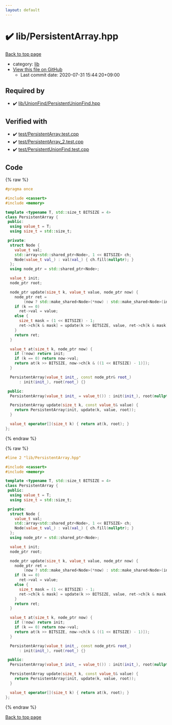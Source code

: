 ```yaml
---
layout: default
---
```


<!-- mathjax config similar to math.stackexchange -->
<script type="text/javascript" async
  src="https://cdnjs.cloudflare.com/ajax/libs/mathjax/2.7.5/MathJax.js?config=TeX-MML-AM_CHTML">
</script>
<script type="text/x-mathjax-config">
  MathJax.Hub.Config({
    TeX: { equationNumbers: { autoNumber: "AMS" }},
    tex2jax: {
      inlineMath: [ ['$','$'] ],
      processEscapes: true
    },
    "HTML-CSS": { matchFontHeight: false },
    displayAlign: "left",
    displayIndent: "2em"
  });
</script>

<script type="text/javascript" src="https://cdnjs.cloudflare.com/ajax/libs/jquery/3.4.1/jquery.min.js"></script>
<script src="https://cdn.jsdelivr.net/npm/jquery-balloon-js@1.1.2/jquery.balloon.min.js" integrity="sha256-ZEYs9VrgAeNuPvs15E39OsyOJaIkXEEt10fzxJ20+2I=" crossorigin="anonymous"></script>
<script type="text/javascript" src="../../assets/js/copy-button.js"></script>
<link rel="stylesheet" href="../../assets/css/copy-button.css" />


# :heavy_check_mark: lib/PersistentArray.hpp

<a href="../../index.html">Back to top page</a>

* category: <a href="../../index.html#e8acc63b1e238f3255c900eed37254b8">lib</a>
* <a href="{{ site.github.repository_url }}/blob/master/lib/PersistentArray.hpp">View this file on GitHub</a>
    - Last commit date: 2020-07-31 15:44:20+09:00




## Required by

* :heavy_check_mark: <a href="UnionFind/PersistentUnionFind.hpp.html">lib/UnionFind/PersistentUnionFind.hpp</a>


## Verified with

* :heavy_check_mark: <a href="../../verify/test/PersistentArray.test.cpp.html">test/PersistentArray.test.cpp</a>
* :heavy_check_mark: <a href="../../verify/test/PersistentArray_2.test.cpp.html">test/PersistentArray_2.test.cpp</a>
* :heavy_check_mark: <a href="../../verify/test/PersistentUnionFind.test.cpp.html">test/PersistentUnionFind.test.cpp</a>


## Code

<a id="unbundled"></a>
{% raw %}
```cpp
#pragma once

#include <cassert>
#include <memory>

template <typename T, std::size_t BITSIZE = 4>
class PersistentArray {
 public:
  using value_t = T;
  using size_t = std::size_t;

 private:
  struct Node {
    value_t val;
    std::array<std::shared_ptr<Node>, 1 << BITSIZE> ch;
    Node(value_t val_) : val(val_) { ch.fill(nullptr); }
  };
  using node_ptr = std::shared_ptr<Node>;

  value_t init;
  node_ptr root;

  node_ptr update(size_t k, value_t value, node_ptr now) {
    node_ptr ret =
        (now ? std::make_shared<Node>(*now) : std::make_shared<Node>(init));
    if (k == 0)
      ret->val = value;
    else {
      size_t mask = (1 << BITSIZE) - 1;
      ret->ch[k & mask] = update(k >> BITSIZE, value, ret->ch[k & mask]);
    }
    return ret;
  }

  value_t at(size_t k, node_ptr now) {
    if (!now) return init;
    if (k == 0) return now->val;
    return at(k >> BITSIZE, now->ch[k & ((1 << BITSIZE) - 1)]);
  }

  PersistentArray(value_t init_, const node_ptr& root_)
      : init(init_), root(root_) {}

 public:
  PersistentArray(value_t init_ = value_t()) : init(init_), root(nullptr) {}

  PersistentArray update(size_t k, const value_t& value) {
    return PersistentArray(init, update(k, value, root));
  }

  value_t operator[](size_t k) { return at(k, root); }
};
```
{% endraw %}

<a id="bundled"></a>
{% raw %}
```cpp
#line 2 "lib/PersistentArray.hpp"

#include <cassert>
#include <memory>

template <typename T, std::size_t BITSIZE = 4>
class PersistentArray {
 public:
  using value_t = T;
  using size_t = std::size_t;

 private:
  struct Node {
    value_t val;
    std::array<std::shared_ptr<Node>, 1 << BITSIZE> ch;
    Node(value_t val_) : val(val_) { ch.fill(nullptr); }
  };
  using node_ptr = std::shared_ptr<Node>;

  value_t init;
  node_ptr root;

  node_ptr update(size_t k, value_t value, node_ptr now) {
    node_ptr ret =
        (now ? std::make_shared<Node>(*now) : std::make_shared<Node>(init));
    if (k == 0)
      ret->val = value;
    else {
      size_t mask = (1 << BITSIZE) - 1;
      ret->ch[k & mask] = update(k >> BITSIZE, value, ret->ch[k & mask]);
    }
    return ret;
  }

  value_t at(size_t k, node_ptr now) {
    if (!now) return init;
    if (k == 0) return now->val;
    return at(k >> BITSIZE, now->ch[k & ((1 << BITSIZE) - 1)]);
  }

  PersistentArray(value_t init_, const node_ptr& root_)
      : init(init_), root(root_) {}

 public:
  PersistentArray(value_t init_ = value_t()) : init(init_), root(nullptr) {}

  PersistentArray update(size_t k, const value_t& value) {
    return PersistentArray(init, update(k, value, root));
  }

  value_t operator[](size_t k) { return at(k, root); }
};

```
{% endraw %}

<a href="../../index.html">Back to top page</a>

